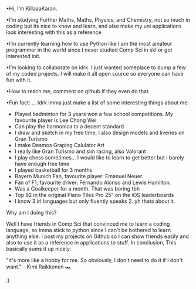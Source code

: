 •Hi, I’m KillaaaKaran.

•I’m studying Further Maths, Maths, Physics, and Chemistry, not so much in coding but its nice to know and learn, and also make my uni applications look interesting with this as a reference

•I’m currently learning how to use Python like I am the most amateur programmer in the world since I never studied Comp Sci in skl or got interested init.

•I’m looking to collaborate on idrk. I just wanted someplace to dump a few of my coded projects. I will make it all open source so everyone can have fun with it.

•How to reach me, comment on github if they even do that.

•Fun fact: ... Idrk imma just make a list of some interesting things about me:
- Played badminton for 3 years won a few school competitions. My favourite player is Lee Chong Wei
- Can play the harmonica to a decent standard
- I draw and sketch in my free time, I also design models and liveries on Gran Turismo
- I make Desmos Graping Calulator Art
- I really like Gran Turismo and sim racing, also Valorant
- I play chess sometimes... I would like to learn to get better but i barely have enough free time
- I played basketball for 3 months
- Bayern Munich Fan, favourite player: Emanuel Neuer.
- Fan of F1, favourite driver: Fernando Alonso and Lewis Hamilton.
- Was a Goalkeeper for a month. That was boring tbh
- Top 92 in the original Piano Tiles Pro 25" on the iOS leaderboards
- I know 3 irl languages but only fluently speaks 2.
yh thats about it.

Why am I doing this?

Well I have friends in Comp Sci that convinced me to learn a coding language, so Imma stick to python since I can't be bothered to learn anything else.
I post my projects on Github so I can show friends easily and also to use it as a reference in applications to stuff.
In conclusion, This basically sums it up nicely:

"It's more like a hobby for me. So obviously, I don't need to do it if I don't want." - Kimi Raikkonen 🏎️

:)
